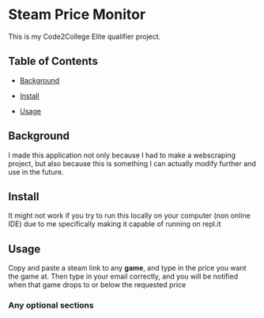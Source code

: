 # Steam Price Monitor

This is my Code2College Elite qualifier project.

## Table of Contents

- [Background](#background)

- [Install](#install)

- [Usage](#usage)

## Background

I made this application not only because I had to make a webscraping project, but also because this is something I can actually modify further and use in the future.

## Install

It might not work if you try to run this locally on your computer (non online IDE) due to me specifically making it capable of running on repl.it

## Usage

Copy and paste a steam link to any **game**, and type in the price you want the game at.
Then type in your email correctly, and you will be notified when that game drops to or below the requested price

### Any optional sections